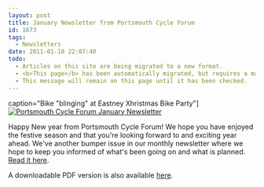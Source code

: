 ```yaml
---
layout: post
title: January Newsletter from Portsmouth Cycle Forum
id: 1673
tags:
  - Newsletters
date: 2011-01-10 22:07:40
todo:
  - Articles on this site are being migrated to a new format.
  - <b>This page</b> has been automatically migrated, but requires a manual check-&amp;-tune to ensure the format and links all work as expected.
  - This message will remain on this page until it has been checked.
---
```


 caption="Bike &quot;blinging&quot; at Eastney Xhristmas Bike Party"][![Portsmouth Cycle Forum January Newsletter](http://www.pompeybug.co.uk/wp-content/uploads/2011/01/Jan11-Eastney-bike-party-150x145.jpg "Jan11 Eastney bike party 150x145")](http://www.pompeybug.co.uk/2011/01/january-newsletter-from-portsmouth-cycle-forum/)</figure>

Happy New year from Portsmouth Cycle Forum! We hope you have enjoyed the festive season and that you're looking forward to and exciting year ahead. We've another bumper issue in our monthly newsletter where we hope to keep you informed of what's been going on and what is planned. [Read it here](http://www.pompeybug.co.uk/wp-content/uploads/2011/01/PCF-Newsletter-January-2011.htm).

A downloadable PDF version is also available [here](http://www.pompeybug.co.uk/wp-content/uploads/2011/01/PCF-Newsletter-January-2011.pdf).